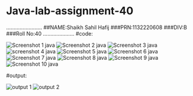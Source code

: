# Java-lab-assignment-40
........................
##NAME:Shaikh Sahil Hafij
###PRN:1132220608
###DIV:B
###Roll No:40
.....................
#code:

![Screenshot 1 java](https://user-images.githubusercontent.com/98039768/203070541-021e97cf-e558-4c1d-8c53-0e117519d178.png)
![Screenshot 2 java](https://user-images.githubusercontent.com/98039768/203070547-7d48a49b-9195-4cbc-af9f-a2a961dfc1c9.png)
![Screenshot 3 java](https://user-images.githubusercontent.com/98039768/203070554-32457784-4cb8-474e-8085-996eb908d846.png)
![screenshot 4 java](https://user-images.githubusercontent.com/98039768/203070560-d71ccad3-4fed-4981-bee0-0b7c2d764835.png)
![Screenshot 5 java](https://user-images.githubusercontent.com/98039768/203070568-57c5388f-14cf-4cce-89da-0e0989b283f4.png)
![Screenshot 6 java](https://user-images.githubusercontent.com/98039768/203070578-97a4db1a-68cf-4e96-b85a-bc14e4a7c630.png)
![Screenshot 7 java](https://user-images.githubusercontent.com/98039768/203070589-a75ddd8d-9a17-492b-a1a2-3579815ec418.png)
![Screenshot 8 java](https://user-images.githubusercontent.com/98039768/203070598-ff7c866a-49c1-414c-9d84-685960f677a2.png)
![Screenshot 9 java](https://user-images.githubusercontent.com/98039768/203070609-773ecf26-722e-43d5-b400-386eb8736b86.png)
![Screenshot 10 java](https://user-images.githubusercontent.com/98039768/203070614-0fe0baf6-f436-4cc0-99ef-83fe2927803d.png)

#output:

![output 1](https://user-images.githubusercontent.com/98039768/203070621-0bd60dc2-223d-4310-8d06-3b932626587a.jpg)
![output 2](https://user-images.githubusercontent.com/98039768/203070532-c85858e7-81f0-4914-9905-b99e23aafa61.jpg)
